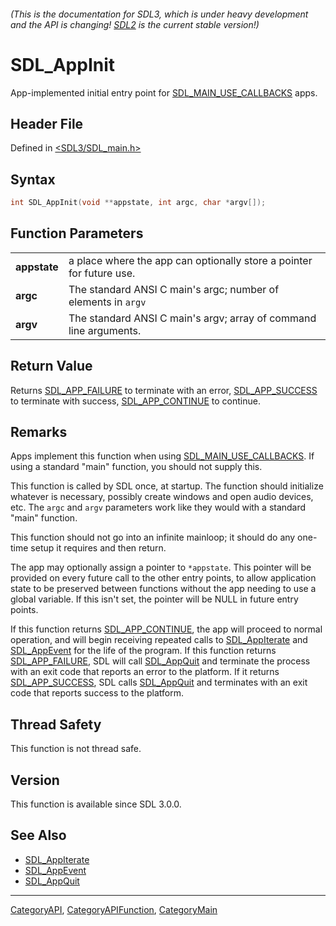 ###### (This is the documentation for SDL3, which is under heavy development and the API is changing! [SDL2](https://wiki.libsdl.org/SDL2/) is the current stable version!)
# SDL_AppInit

App-implemented initial entry point for [SDL_MAIN_USE_CALLBACKS](SDL_MAIN_USE_CALLBACKS) apps.

## Header File

Defined in [<SDL3/SDL_main.h>](https://github.com/libsdl-org/SDL/blob/main/include/SDL3/SDL_main.h)

## Syntax

```c
int SDL_AppInit(void **appstate, int argc, char *argv[]);
```

## Function Parameters

|                  |                                                                      |
| ---------------- | -------------------------------------------------------------------- |
| **appstate**     | a place where the app can optionally store a pointer for future use. |
| **argc**         | The standard ANSI C main's argc; number of elements in `argv`        |
| **argv**         | The standard ANSI C main's argv; array of command line arguments.    |

## Return Value

Returns [SDL_APP_FAILURE](SDL_APP_FAILURE) to terminate with an error,
[SDL_APP_SUCCESS](SDL_APP_SUCCESS) to terminate with success,
[SDL_APP_CONTINUE](SDL_APP_CONTINUE) to continue.

## Remarks

Apps implement this function when using
[SDL_MAIN_USE_CALLBACKS](SDL_MAIN_USE_CALLBACKS). If using a standard
"main" function, you should not supply this.

This function is called by SDL once, at startup. The function should
initialize whatever is necessary, possibly create windows and open audio
devices, etc. The `argc` and `argv` parameters work like they would with a
standard "main" function.

This function should not go into an infinite mainloop; it should do any
one-time setup it requires and then return.

The app may optionally assign a pointer to `*appstate`. This pointer will
be provided on every future call to the other entry points, to allow
application state to be preserved between functions without the app needing
to use a global variable. If this isn't set, the pointer will be NULL in
future entry points.

If this function returns [SDL_APP_CONTINUE](SDL_APP_CONTINUE), the app will
proceed to normal operation, and will begin receiving repeated calls to
[SDL_AppIterate](SDL_AppIterate) and [SDL_AppEvent](SDL_AppEvent) for the
life of the program. If this function returns
[SDL_APP_FAILURE](SDL_APP_FAILURE), SDL will call
[SDL_AppQuit](SDL_AppQuit) and terminate the process with an exit code that
reports an error to the platform. If it returns
[SDL_APP_SUCCESS](SDL_APP_SUCCESS), SDL calls [SDL_AppQuit](SDL_AppQuit)
and terminates with an exit code that reports success to the platform.

## Thread Safety

This function is not thread safe.

## Version

This function is available since SDL 3.0.0.

## See Also

- [SDL_AppIterate](SDL_AppIterate)
- [SDL_AppEvent](SDL_AppEvent)
- [SDL_AppQuit](SDL_AppQuit)

----
[CategoryAPI](CategoryAPI), [CategoryAPIFunction](CategoryAPIFunction), [CategoryMain](CategoryMain)

